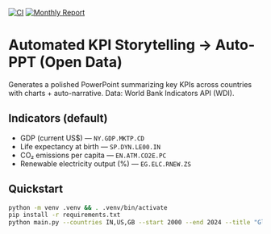 [![CI](https://github.com/raghavhvr/kpi-ppt/actions/workflows/ci.yml/badge.svg)](https://github.com/raghavhvr/kpi-ppt/actions/workflows/ci.yml)
[![Monthly Report](https://github.com/raghavhvr/kpi-ppt/actions/workflows/monthly.yml/badge.svg)](https://github.com/raghavhvr/kpi-ppt/actions/workflows/monthly.yml)

# Automated KPI Storytelling → Auto-PPT (Open Data)

Generates a polished PowerPoint summarizing key KPIs across countries with charts + auto-narrative. Data: World Bank Indicators API (WDI).

## Indicators (default)
- GDP (current US$) — `NY.GDP.MKTP.CD`
- Life expectancy at birth — `SP.DYN.LE00.IN`
- CO₂ emissions per capita — `EN.ATM.CO2E.PC`
- Renewable electricity output (%) — `EG.ELC.RNEW.ZS`

## Quickstart
```bash
python -m venv .venv && . .venv/bin/activate
pip install -r requirements.txt
python main.py --countries IN,US,GB --start 2000 --end 2024 --title "Global KPI Pack"